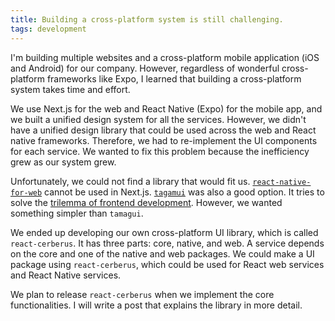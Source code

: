 ```yaml
---
title: Building a cross-platform system is still challenging.
tags: development
---
```


I'm building multiple websites and a cross-platform mobile application (iOS and Android) for our company.
However, regardless of wonderful cross-platform frameworks like Expo, I learned that building a cross-platform system takes time and effort.

We use Next.js for the web and React Native (Expo) for the mobile app, and we built a unified design system for all the services.
However, we didn't have a unified design library that could be used across the web and React native frameworks. Therefore, we had to re-implement the UI components for each service.
We wanted to fix this problem because the inefficiency grew as our system grew.

Unfortunately, we could not find a library that would fit us. [`react-native-for-web`](https://necolas.github.io/react-native-web/) cannot be used in Next.js. [`tagamui`](https://tamagui.dev/) was also a good option. It tries to solve the [trilemma of frontend development](https://tamagui.dev/docs/intro/why-a-compiler). 
However, we wanted something simpler than `tamagui`.

We ended up developing our own cross-platform UI library, which is called `react-cerberus`. It has three parts: core, native, and web. A service depends on the core and one of the native and web packages.
We could make a UI package using `react-cerberus`, which could be used for React web services and React Native services.

We plan to release `react-cerberus` when we implement the core functionalities. I will write a post that explains the library in more detail.
